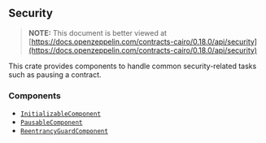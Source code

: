 ## Security

> **NOTE:** This document is better viewed at [https://docs.openzeppelin.com/contracts-cairo/0.18.0/api/security](https://docs.openzeppelin.com/contracts-cairo/0.18.0/api/security)

This crate provides components to handle common security-related tasks such as pausing a contract.

### Components

- [`InitializableComponent`](https://docs.openzeppelin.com/contracts-cairo/0.18.0/api/security#InitializableComponent)
- [`PausableComponent`](https://docs.openzeppelin.com/contracts-cairo/0.18.0/api/security#PausableComponent)
- [`ReentrancyGuardComponent`](https://docs.openzeppelin.com/contracts-cairo/0.18.0/api/security#ReentrancyGuardComponent)
